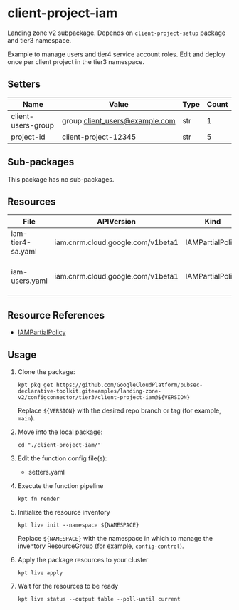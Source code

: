 <!-- BEGINNING OF PRE-COMMIT-BLUEPRINT DOCS HOOK:TITLE -->
# client-project-iam


<!-- END OF PRE-COMMIT-BLUEPRINT DOCS HOOK:TITLE -->


<!-- BEGINNING OF PRE-COMMIT-BLUEPRINT DOCS HOOK:BODY -->
Landing zone v2 subpackage.
Depends on `client-project-setup` package and tier3 namespace.

Example to manage users and tier4 service account roles.
Edit and deploy once per client project in the tier3 namespace.

## Setters

|        Name        |             Value              | Type | Count |
|--------------------|--------------------------------|------|-------|
| client-users-group | group:client_users@example.com | str  |     1 |
| project-id         | client-project-12345           | str  |     5 |

## Sub-packages

This package has no sub-packages.

## Resources

|       File        |            APIVersion             |       Kind       |                Name                 | Namespace |
|-------------------|-----------------------------------|------------------|-------------------------------------|-----------|
| iam-tier4-sa.yaml | iam.cnrm.cloud.google.com/v1beta1 | IAMPartialPolicy | project-id-tier4-sa-permissions     |           |
| iam-users.yaml    | iam.cnrm.cloud.google.com/v1beta1 | IAMPartialPolicy | project-id-client-users-permissions |           |

## Resource References

- [IAMPartialPolicy](https://cloud.google.com/config-connector/docs/reference/resource-docs/iam/iampartialpolicy)

## Usage

1.  Clone the package:
    ```shell
    kpt pkg get https://github.com/GoogleCloudPlatform/pubsec-declarative-toolkit.gitexamples/landing-zone-v2/configconnector/tier3/client-project-iam@${VERSION}
    ```
    Replace `${VERSION}` with the desired repo branch or tag
    (for example, `main`).

1.  Move into the local package:
    ```shell
    cd "./client-project-iam/"
    ```

1.  Edit the function config file(s):
    - setters.yaml

1.  Execute the function pipeline
    ```shell
    kpt fn render
    ```

1.  Initialize the resource inventory
    ```shell
    kpt live init --namespace ${NAMESPACE}
    ```
    Replace `${NAMESPACE}` with the namespace in which to manage
    the inventory ResourceGroup (for example, `config-control`).

1.  Apply the package resources to your cluster
    ```shell
    kpt live apply
    ```

1.  Wait for the resources to be ready
    ```shell
    kpt live status --output table --poll-until current
    ```

<!-- END OF PRE-COMMIT-BLUEPRINT DOCS HOOK:BODY -->
